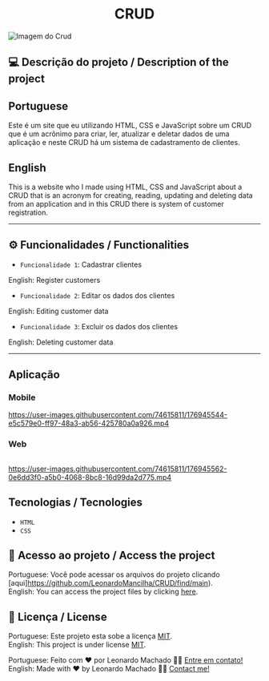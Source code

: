 <h1 align="center">CRUD</h1>

<img src="https://user-images.githubusercontent.com/74615811/176944631-51fbdeb0-22c8-4fed-925b-d2bdf529564e.png" alt="Imagem do Crud">

## 💻 Descrição do projeto / Description of the project

<h2>Portuguese</h2> Este é um site que eu utilizando HTML, CSS e JavaScript sobre um CRUD que é um acrônimo para criar, ler, atualizar e deletar dados de uma aplicação e neste CRUD há um sistema de cadastramento de clientes. <br>

<h2>English</h2> This is a website who I made using HTML, CSS and JavaScript about a CRUD that is an acronym for creating, reading, updating and deleting data from an application and in this CRUD there is system of customer registration.

---

## ⚙️ Funcionalidades / Functionalities
- `Funcionalidade 1`: Cadastrar clientes

English: Register customers
- `Funcionalidade 2`: Editar os dados dos clientes

English: Editing customer data
- `Funcionalidade 3`: Excluir os dados dos clientes

English: Deleting customer data
        
---
## Aplicação

### Mobile

<p align="center">

https://user-images.githubusercontent.com/74615811/176945544-e5c579e0-ff97-48a3-ab56-425780a0a926.mp4

</p>

### Web

<p align="center" style="display: flex; align-items: flex-start; justify-content: center;">

https://user-images.githubusercontent.com/74615811/176945562-0e6dd3f0-a5b0-4068-8bc8-16d99da2d775.mp4

</p>

## Tecnologias / Tecnologies
- ``HTML``
- ``CSS``

## 📁 Acesso ao projeto / Access the project

Portuguese: Você pode acessar os arquivos do projeto clicando [aqui]https://github.com/LeonardoMancilha/CRUD/find/main). <br>
English: You can access the project files by clicking [here](https://github.com/LeonardoMancilha/CRUD/find/main).

## 📝 Licença / License

Portuguese: Este projeto esta sobe a licença [MIT](./LICENSE). <br>
English: This project is under license [MIT](./LICENSE).

Portuguese: Feito com ❤️ por Leonardo Machado 👋🏽 [Entre em contato!](https://www.linkedin.com/in/leonardomancilha/) <br>
English: Made with ❤️ by Leonardo Machado 👋🏽 [Contact me!](https://www.linkedin.com/in/leonardomancilha/)
